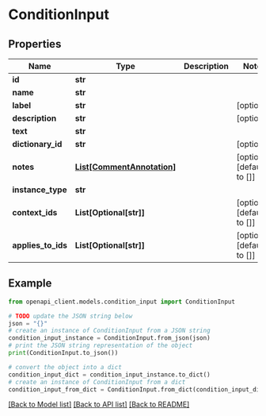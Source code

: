# ConditionInput


## Properties

Name | Type | Description | Notes
------------ | ------------- | ------------- | -------------
**id** | **str** |  | 
**name** | **str** |  | 
**label** | **str** |  | [optional] 
**description** | **str** |  | [optional] 
**text** | **str** |  | 
**dictionary_id** | **str** |  | [optional] 
**notes** | [**List[CommentAnnotation]**](CommentAnnotation.md) |  | [optional] [default to []]
**instance_type** | **str** |  | 
**context_ids** | **List[Optional[str]]** |  | [optional] [default to []]
**applies_to_ids** | **List[Optional[str]]** |  | [optional] [default to []]

## Example

```python
from openapi_client.models.condition_input import ConditionInput

# TODO update the JSON string below
json = "{}"
# create an instance of ConditionInput from a JSON string
condition_input_instance = ConditionInput.from_json(json)
# print the JSON string representation of the object
print(ConditionInput.to_json())

# convert the object into a dict
condition_input_dict = condition_input_instance.to_dict()
# create an instance of ConditionInput from a dict
condition_input_from_dict = ConditionInput.from_dict(condition_input_dict)
```
[[Back to Model list]](../README.md#documentation-for-models) [[Back to API list]](../README.md#documentation-for-api-endpoints) [[Back to README]](../README.md)



